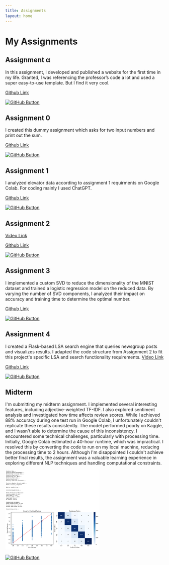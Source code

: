 ```yaml
---
title: Assignments
layout: home
---
```


# My Assignments

## Assignment α

In this assignment, I developed and published a website for the first time in my life. Granted, I was referencing the professor’s code a lot and used a super easy-to-use template. But I find it very cool.

[Github Link](https://github.com/kobajgenti/kobajgenti.github.io)

[<img src="https://raw.githubusercontent.com/fdivitto/FabGL/master/images/github.png" alt="GitHub Button" width="150px">](https://github.com/kobajgenti/kobajgenti.github.io)

## Assignment 0

I created this dummy assignment which asks for two input numbers and print out the sum.

[Github Link](https://github.com/kobajgenti/kjgenti-assignment-0/)

[<img src="https://raw.githubusercontent.com/fdivitto/FabGL/master/images/github.png" alt="GitHub Button" width="150px">](https://github.com/kobajgenti/kjgenti-assignment-0/)

## Assignment 1

I analyzed elevator data according to assignment 1 requirments on Google Colab. For coding mainly I used ChatGPT.

[Github Link](https://github.com/kobajgenti/kjgenti-assignment-1/)

[<img src="https://raw.githubusercontent.com/fdivitto/FabGL/master/images/github.png" alt="GitHub Button" width="150px">](https://github.com/kobajgenti/kjgenti-assignment-1/)

## Assignment 2

[Video Link](https://drive.google.com/drive/folders/1RhR7lI_CnVTeROKZz9h3_Ea2vXOB8w2Q?usp=share_link)

[Github Link](https://github.com/kobajgenti/kjgenti-assignment-2/)

[<img src="https://raw.githubusercontent.com/fdivitto/FabGL/master/images/github.png" alt="GitHub Button" width="150px">](https://github.com/kobajgenti/kjgenti-assignment-2/)

## Assignment 3

I implemented a custom SVD to reduce the dimensionality of the MNIST dataset and trained a logistic regression model on the reduced data. By varying the number of SVD components, I analyzed their impact on accuracy and training time to determine the optimal number.

[Github Link](https://github.com/kobajgenti/kjgenti-assignment-3/)

[<img src="https://raw.githubusercontent.com/fdivitto/FabGL/master/images/github.png" alt="GitHub Button" width="150px">](https://github.com/kobajgenti/kjgenti-assignment-3/)

## Assignment 4

I created a Flask-based LSA search engine that queries newsgroup posts and visualizes results. I adapted the code structure from Assignment 2 to fit this project's specific LSA and search functionality requirements.
[Video Link](https://drive.google.com/file/d/1CAvdj5KWYQmz493VdGIU7x_h5DkBHIeI/view?usp=sharing)

[Github Link](https://github.com/kobajgenti/kjgenti-assignment-4/)

[<img src="https://raw.githubusercontent.com/fdivitto/FabGL/master/images/github.png" alt="GitHub Button" width="150px">](https://github.com/kobajgenti/kjgenti-assignment-4/)

## Midterm

I'm submitting my midterm assignment. I implemented several interesting features, including adjective-weighted TF-IDF. I also explored sentiment analysis and investigated how time affects review scores.
While I achieved 88% accuracy during one test run in Google Colab, I unfortunately couldn't replicate these results consistently. The model performed poorly on Kaggle, and I wasn't able to determine the cause of this inconsistency.
I encountered some technical challenges, particularly with processing time. Initially, Google Colab estimated a 40-hour runtime, which was impractical. I resolved this by converting the code to run on my local machine, reducing the processing time to 2 hours.
Although I'm disappointed I couldn't achieve better final results, the assignment was a valuable learning experience in exploring different NLP techniques and handling computational constraints.

<img src="https://github.com/kobajgenti/cs506-midterm/blob/main/Screenshot%202024-10-28%20at%2016.07.13.png" alt="sucessful run" width="300px">

[<img src="https://raw.githubusercontent.com/fdivitto/FabGL/master/images/github.png" alt="GitHub Button" width="150px">](git@github.com:kobajgenti/cs506-midterm.git)
